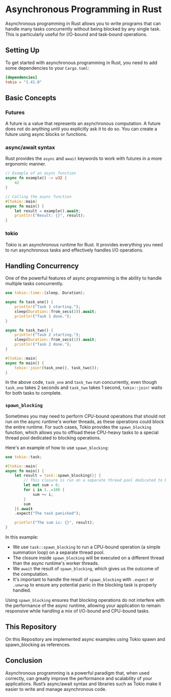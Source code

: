 # Asynchronous Programming in Rust

Asynchronous programming in Rust allows you to write programs that can handle many tasks concurrently without being
blocked by any single task. This is particularly useful for I/O-bound and task-bound operations.

## Setting Up

To get started with asynchronous programming in Rust, you need to add some dependencies to your `Cargo.toml`:

```toml
[dependencies]
tokio = "1.41.0"
```

## Basic Concepts

### Futures

A future is a value that represents an asynchronous computation. A future does not do anything until you explicitly ask
it to do so. You can create a future using async blocks or functions.

### async/await syntax

Rust provides the `async` and `await` keywords to work with futures in a more ergonomic manner.

```rust
// Example of an async function
async fn example() -> u32 {
    42
}

// Calling the async function
#[tokio::main]
async fn main() {
    let result = example().await;
    println!("Result: {}", result);
}
```

### tokio

Tokio is an asynchronous runtime for Rust. It provides everything you need to run asynchronous tasks and effectively
handles I/O operations.

## Handling Concurrency

One of the powerful features of async programming is the ability to handle multiple tasks concurrently.

```rust
use tokio::time::{sleep, Duration};

async fn task_one() {
    println!("Task 1 starting.");
    sleep(Duration::from_secs(2)).await;
    println!("Task 1 done.");
}

async fn task_two() {
    println!("Task 2 starting.");
    sleep(Duration::from_secs(1)).await;
    println!("Task 2 done.");
}

#[tokio::main]
async fn main() {
    tokio::join!(task_one(), task_two());
}
```

In the above code, `task_one` and `task_two` run concurrently, even though `task_one` takes 2 seconds and `task_two`
takes 1 second, `tokio::join!` waits for both tasks to complete.

### `spawn_blocking`

Sometimes you may need to perform CPU-bound operations that should not run on the async runtime's worker threads, as
these operations could block the entire runtime. For such cases, Tokio provides the `spawn_blocking` function, which
allows you to offload these CPU-heavy tasks to a special thread pool dedicated to blocking operations.

Here's an example of how to use `spawn_blocking`:

```rust
use tokio::task;

#[tokio::main]
async fn main() {
    let result = task::spawn_blocking(|| {
        // This closure is run on a separate thread pool dedicated to blocking operations
        let mut sum = 0;
        for i in 1..=100 {
            sum += i;
        }
        sum
    }).await
    .expect("The task panicked");

    println!("The sum is: {}", result);
}
```

In this example:

- We use `task::spawn_blocking` to run a CPU-bound operation (a simple summation loop) on a separate thread pool.
- The closure inside `spawn_blocking` will be executed on a different thread than the async runtime's worker threads.
- We `await` the result of `spawn_blocking`, which gives us the outcome of the computation.
- It's important to handle the result of `spawn_blocking` with `.expect` or `.unwrap` to ensure any potential panic in
  the blocking task is properly handled.

Using `spawn_blocking` ensures that blocking operations do not interfere with the performance of the async runtime,
allowing your application to remain responsive while handling a mix of I/O-bound and CPU-bound tasks.

## This Repository

On this Repository are implemented async examples using Tokio spawn and spawn_blocking as references.

## Conclusion

Asynchronous programming is a powerful paradigm that, when used correctly, can greatly improve the performance and
scalability of your applications. Rust’s async/await syntax and libraries such as Tokio make it easier to write and
manage asynchronous code.